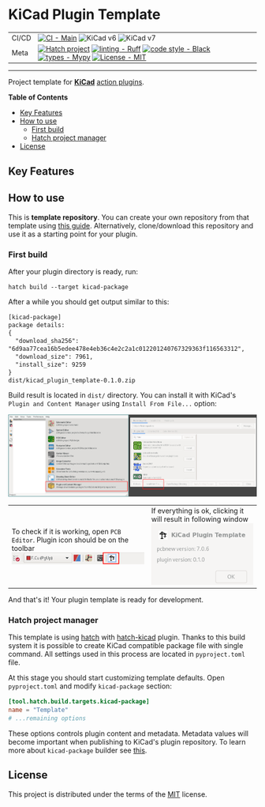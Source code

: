 # KiCad Plugin Template

|         |                                                                                                                                                                                                                                                                                                                                                                                                                                                                                                                                                                                                                    |
| ---     | ---                                                                                                                                                                                                                                                                                                                                                                                                                                                                                                                                                                                                                |
| CI/CD   | [![CI - Main](https://github.com/adamws/kicad-plugin-template/actions/workflows/main.yml/badge.svg)](https://github.com/adamws/kicad-plugin-template/actions/workflows/main.yml) ![KiCad v6](https://img.shields.io/badge/kicad-v6-green) ![KiCad v7](https://img.shields.io/badge/kicad-v7-green)
| Meta    | [![Hatch project](https://img.shields.io/badge/%F0%9F%A5%9A-Hatch-4051b5.svg)](https://github.com/pypa/hatch) [![linting - Ruff](https://img.shields.io/endpoint?url=https://raw.githubusercontent.com/charliermarsh/ruff/main/assets/badge/v2.json)](https://github.com/astral-sh/ruff) [![code style - Black](https://img.shields.io/badge/code%20style-black-000000.svg)](https://github.com/psf/black) [![types - Mypy](https://img.shields.io/badge/types-Mypy-blue.svg)](https://github.com/python/mypy) [![License - MIT](https://img.shields.io/badge/license-MIT-9400d3.svg)](https://spdx.org/licenses/) |

-----

Project template for **[KiCad](https://www.kicad.org/)** [action plugins](https://dev-docs.kicad.org/en/python/pcbnew/).

**Table of Contents**

- [Key Features](#key-features)
- [How to use](#how-to-use)
  - [First build](#first-build)
  - [Hatch project manager](#hatch-project-manager)
- [License](#license)

## Key Features

## How to use

This is **template repository**.
You can create your own repository from that template using [this guide](https://docs.github.com/en/repositories/creating-and-managing-repositories/creating-a-repository-from-a-template).
Alternatively, clone/download this repository and use it as a starting point for your plugin.

### First build

After your plugin directory is ready, run:

```shell
hatch build --target kicad-package
```

After a while you should get output similar to this:

```shell
[kicad-package]
package details:
{
  "download_sha256": "6d9aa77cea16b5edee478e4eb36c4e2c2a1c012201240767329363f116563312",
  "download_size": 7961,
  "install_size": 9259
}
dist/kicad_plugin_template-0.1.0.zip
```

Build result is located in `dist/` directory. You can install it with KiCad's `Plugin and Content Manager` using `Install From File...` option:

![install-from-file](resources/install-from-file.png)

|                                                                                                                            |                                                                                                               |
| ---                                                                                                                        | ---                                                                                                           |
| To check if it is working, open `PCB Editor`. Plugin icon should be on the toolbar ![on-toolbar](resources/on-toolbar.png) | If everything is ok, clicking it will result in following window ![gui-window](resources/gui-window.png)      |


And that's it! Your plugin template is ready for development.

### Hatch project manager

This template is using [hatch](https://hatch.pypa.io/latest) with [hatch-kicad](https://github.com/adamws/hatch-kicad) plugin.
Thanks to this build system it is possible to create KiCad compatible package file with single command.
All settings used in this process are located in `pyproject.toml` file.

At this stage you should start customizing template defaults. Open `pyproject.toml` and modify `kicad-package` section:

```toml
[tool.hatch.build.targets.kicad-package]
name = "Template"
# ...remaining options
```

These options controls plugin content and metadata. Metadata values will become important
when publishing to KiCad's plugin repository. To learn more about `kicad-package` builder see [this](https://github.com/adamws/hatch-kicad#builder).

## License

This project is distributed under the terms of the [MIT](https://spdx.org/licenses/MIT.html) license.
